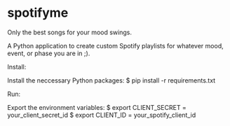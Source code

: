 # spotifyme
Only the best songs for your mood swings.

A Python application to create custom Spotify playlists for whatever mood, event, or phase you are in ;). 

Install: 

Install the neccessary Python packages: 
$ pip install -r requirements.txt

Run: 

Export the environment variables: 
$ export CLIENT_SECRET = your_client_secret_id
$ export CLIENT_ID = your_spotify_client_id
